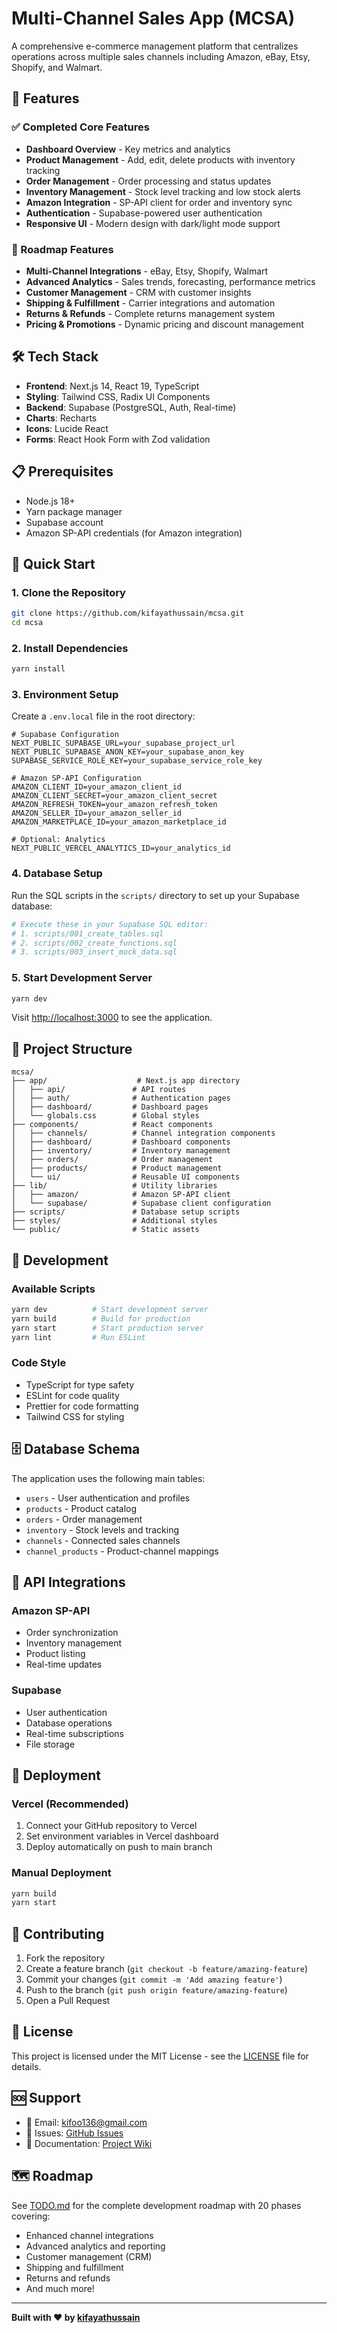 # Multi-Channel Sales App (MCSA)

A comprehensive e-commerce management platform that centralizes operations across multiple sales channels including Amazon, eBay, Etsy, Shopify, and Walmart.

## 🚀 Features

### ✅ Completed Core Features
- **Dashboard Overview** - Key metrics and analytics
- **Product Management** - Add, edit, delete products with inventory tracking
- **Order Management** - Order processing and status updates
- **Inventory Management** - Stock level tracking and low stock alerts
- **Amazon Integration** - SP-API client for order and inventory sync
- **Authentication** - Supabase-powered user authentication
- **Responsive UI** - Modern design with dark/light mode support

### 🚧 Roadmap Features
- **Multi-Channel Integrations** - eBay, Etsy, Shopify, Walmart
- **Advanced Analytics** - Sales trends, forecasting, performance metrics
- **Customer Management** - CRM with customer insights
- **Shipping & Fulfillment** - Carrier integrations and automation
- **Returns & Refunds** - Complete returns management system
- **Pricing & Promotions** - Dynamic pricing and discount management

## 🛠 Tech Stack

- **Frontend**: Next.js 14, React 19, TypeScript
- **Styling**: Tailwind CSS, Radix UI Components
- **Backend**: Supabase (PostgreSQL, Auth, Real-time)
- **Charts**: Recharts
- **Icons**: Lucide React
- **Forms**: React Hook Form with Zod validation

## 📋 Prerequisites

- Node.js 18+ 
- Yarn package manager
- Supabase account
- Amazon SP-API credentials (for Amazon integration)

## 🚀 Quick Start

### 1. Clone the Repository
```bash
git clone https://github.com/kifayathussain/mcsa.git
cd mcsa
```

### 2. Install Dependencies
```bash
yarn install
```

### 3. Environment Setup
Create a `.env.local` file in the root directory:

```env
# Supabase Configuration
NEXT_PUBLIC_SUPABASE_URL=your_supabase_project_url
NEXT_PUBLIC_SUPABASE_ANON_KEY=your_supabase_anon_key
SUPABASE_SERVICE_ROLE_KEY=your_supabase_service_role_key

# Amazon SP-API Configuration
AMAZON_CLIENT_ID=your_amazon_client_id
AMAZON_CLIENT_SECRET=your_amazon_client_secret
AMAZON_REFRESH_TOKEN=your_amazon_refresh_token
AMAZON_SELLER_ID=your_amazon_seller_id
AMAZON_MARKETPLACE_ID=your_amazon_marketplace_id

# Optional: Analytics
NEXT_PUBLIC_VERCEL_ANALYTICS_ID=your_analytics_id
```

### 4. Database Setup
Run the SQL scripts in the `scripts/` directory to set up your Supabase database:

```bash
# Execute these in your Supabase SQL editor:
# 1. scripts/001_create_tables.sql
# 2. scripts/002_create_functions.sql  
# 3. scripts/003_insert_mock_data.sql
```

### 5. Start Development Server
```bash
yarn dev
```

Visit [http://localhost:3000](http://localhost:3000) to see the application.

## 📁 Project Structure

```
mcsa/
├── app/                    # Next.js app directory
│   ├── api/               # API routes
│   ├── auth/              # Authentication pages
│   ├── dashboard/         # Dashboard pages
│   └── globals.css        # Global styles
├── components/            # React components
│   ├── channels/          # Channel integration components
│   ├── dashboard/         # Dashboard components
│   ├── inventory/         # Inventory management
│   ├── orders/            # Order management
│   ├── products/          # Product management
│   └── ui/                # Reusable UI components
├── lib/                   # Utility libraries
│   ├── amazon/            # Amazon SP-API client
│   └── supabase/          # Supabase client configuration
├── scripts/               # Database setup scripts
├── styles/                # Additional styles
└── public/                # Static assets
```

## 🔧 Development

### Available Scripts
```bash
yarn dev          # Start development server
yarn build        # Build for production
yarn start        # Start production server
yarn lint         # Run ESLint
```

### Code Style
- TypeScript for type safety
- ESLint for code quality
- Prettier for code formatting
- Tailwind CSS for styling

## 🗄 Database Schema

The application uses the following main tables:
- `users` - User authentication and profiles
- `products` - Product catalog
- `orders` - Order management
- `inventory` - Stock levels and tracking
- `channels` - Connected sales channels
- `channel_products` - Product-channel mappings

## 🔌 API Integrations

### Amazon SP-API
- Order synchronization
- Inventory management
- Product listing
- Real-time updates

### Supabase
- User authentication
- Database operations
- Real-time subscriptions
- File storage

## 🚀 Deployment

### Vercel (Recommended)
1. Connect your GitHub repository to Vercel
2. Set environment variables in Vercel dashboard
3. Deploy automatically on push to main branch

### Manual Deployment
```bash
yarn build
yarn start
```

## 🤝 Contributing

1. Fork the repository
2. Create a feature branch (`git checkout -b feature/amazing-feature`)
3. Commit your changes (`git commit -m 'Add amazing feature'`)
4. Push to the branch (`git push origin feature/amazing-feature`)
5. Open a Pull Request

## 📝 License

This project is licensed under the MIT License - see the [LICENSE](LICENSE) file for details.

## 🆘 Support

- 📧 Email: kifoo136@gmail.com
- 🐛 Issues: [GitHub Issues](https://github.com/kifayathussain/mcsa/issues)
- 📖 Documentation: [Project Wiki](https://github.com/kifayathussain/mcsa/wiki)

## 🗺 Roadmap

See [TODO.md](TODO.md) for the complete development roadmap with 20 phases covering:
- Enhanced channel integrations
- Advanced analytics and reporting
- Customer management (CRM)
- Shipping and fulfillment
- Returns and refunds
- And much more!

---

**Built with ❤️ by [kifayathussain](https://github.com/kifayathussain)**
